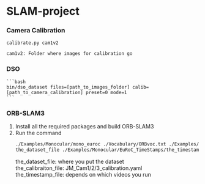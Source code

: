 # SLAM-project

### Camera Calibration 

   
    calibrate.py cam1v2
    
    cam1v2: Folder where images for calibration go 
### DSO
   
    ```bash
    bin/dso_dataset files=[path_to_images_folder] calib=[path_to_camera_calibration] preset=0 mode=1
    ```
   
### ORB-SLAM3
1. Install all the required packages and build ORB-SLAM3  
2. Run the command  
    ```bash
    ./Examples/Monocular/mono_euroc ./Vocabulary/ORBvoc.txt ./Examples/Monocular/the_calibration_file 
    the_dataset_file ./Examples/Monocular/EuRoC_TimeStamps/the_timestamp_file  
    ```
    the_dataset_file: where you put the dataset  
    the_calibraiton_file: JM_Cam1/2/3_calibration.yaml  
    the_timestamp_file: depends on which videos you run
